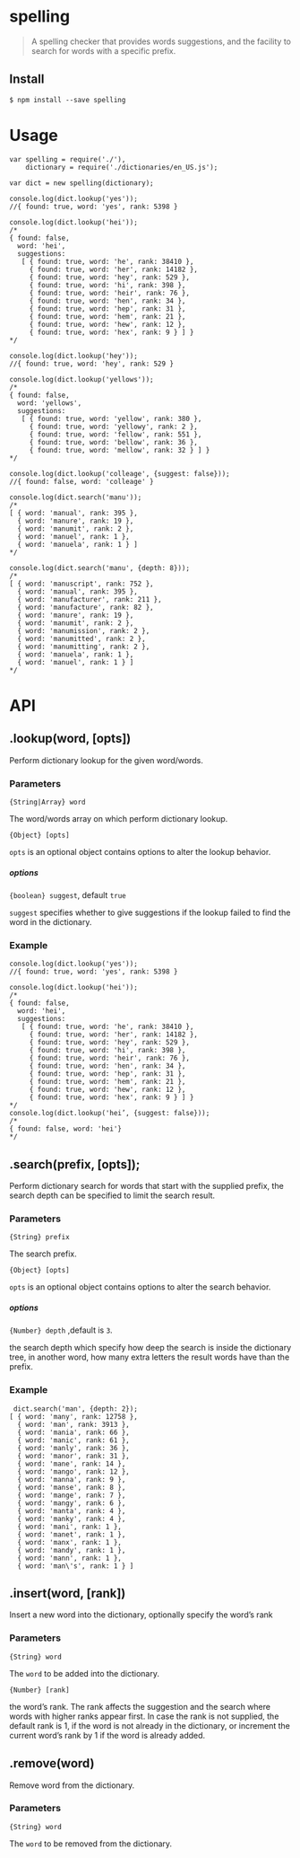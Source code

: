 spelling
========

> A spelling checker that provides words suggestions, and the facility to search for words with a specific prefix.

## Install
```
$ npm install --save spelling
```

# Usage
```
var spelling = require('./'),
    dictionary = require('./dictionaries/en_US.js');

var dict = new spelling(dictionary);

console.log(dict.lookup('yes'));
//{ found: true, word: 'yes', rank: 5398 }

console.log(dict.lookup('hei'));
/*
{ found: false,
  word: 'hei',
  suggestions: 
   [ { found: true, word: 'he', rank: 38410 },
     { found: true, word: 'her', rank: 14182 },
     { found: true, word: 'hey', rank: 529 },
     { found: true, word: 'hi', rank: 398 },
     { found: true, word: 'heir', rank: 76 },
     { found: true, word: 'hen', rank: 34 },
     { found: true, word: 'hep', rank: 31 },
     { found: true, word: 'hem', rank: 21 },
     { found: true, word: 'hew', rank: 12 },
     { found: true, word: 'hex', rank: 9 } ] }
*/

console.log(dict.lookup('hey'));
//{ found: true, word: 'hey', rank: 529 }

console.log(dict.lookup('yellows'));
/*
{ found: false,
  word: 'yellows',
  suggestions: 
   [ { found: true, word: 'yellow', rank: 380 },
     { found: true, word: 'yellowy', rank: 2 },
     { found: true, word: 'fellow', rank: 551 },
     { found: true, word: 'bellow', rank: 36 },
     { found: true, word: 'mellow', rank: 32 } ] }
*/

console.log(dict.lookup('colleage', {suggest: false}));
//{ found: false, word: 'colleage' }

console.log(dict.search('manu'));
/*
[ { word: 'manual', rank: 395 },
  { word: 'manure', rank: 19 },
  { word: 'manumit', rank: 2 },
  { word: 'manuel', rank: 1 },
  { word: 'manuela', rank: 1 } ]
*/

console.log(dict.search('manu', {depth: 8}));
/*
[ { word: 'manuscript', rank: 752 },
  { word: 'manual', rank: 395 },
  { word: 'manufacturer', rank: 211 },
  { word: 'manufacture', rank: 82 },
  { word: 'manure', rank: 19 },
  { word: 'manumit', rank: 2 },
  { word: 'manumission', rank: 2 },
  { word: 'manumitted', rank: 2 },
  { word: 'manumitting', rank: 2 },
  { word: 'manuela', rank: 1 },
  { word: 'manuel', rank: 1 } ]
*/

```

# API
## .lookup(word, [opts])

Perform dictionary lookup for the given word/words.

### Parameters
`{String|Array} word`

The word/words array on which perform dictionary lookup.

`{Object} [opts]`

`opts` is an optional object contains options to alter the lookup behavior.
##### options
`{boolean} suggest`, default `true`

`suggest` specifies whether to give suggestions if the lookup failed to find the word in the dictionary.

### Example
```
console.log(dict.lookup('yes'));
//{ found: true, word: 'yes', rank: 5398 }

console.log(dict.lookup('hei'));
/*
{ found: false,
  word: 'hei',
  suggestions: 
   [ { found: true, word: 'he', rank: 38410 },
     { found: true, word: 'her', rank: 14182 },
     { found: true, word: 'hey', rank: 529 },
     { found: true, word: 'hi', rank: 398 },
     { found: true, word: 'heir', rank: 76 },
     { found: true, word: 'hen', rank: 34 },
     { found: true, word: 'hep', rank: 31 },
     { found: true, word: 'hem', rank: 21 },
     { found: true, word: 'hew', rank: 12 },
     { found: true, word: 'hex', rank: 9 } ] }
*/
console.log(dict.lookup('hei’, {suggest: false}));
/*
{ found: false, word: 'hei'}
*/

```
## .search(prefix, [opts]);
Perform dictionary search for words that start with the supplied prefix, the search depth can be specified to limit the search result.

### Parameters
`{String} prefix`

The search prefix.

`{Object} [opts]`

`opts` is an optional object contains options to alter the search behavior.
##### options
`{Number} depth` ,default is `3`.

the search depth which specify how deep the search is inside the dictionary tree, in another word, how many extra letters the result words have than the prefix.
### Example
```
 dict.search('man', {depth: 2});
[ { word: 'many', rank: 12758 },
  { word: 'man', rank: 3913 },
  { word: 'mania', rank: 66 },
  { word: 'manic', rank: 61 },
  { word: 'manly', rank: 36 },
  { word: 'manor', rank: 31 },
  { word: 'mane', rank: 14 },
  { word: 'mango', rank: 12 },
  { word: 'manna', rank: 9 },
  { word: 'manse', rank: 8 },
  { word: 'mange', rank: 7 },
  { word: 'mangy', rank: 6 },
  { word: 'manta', rank: 4 },
  { word: 'manky', rank: 4 },
  { word: 'mani', rank: 1 },
  { word: 'manet', rank: 1 },
  { word: 'manx', rank: 1 },
  { word: 'mandy', rank: 1 },
  { word: 'mann', rank: 1 },
  { word: 'man\'s', rank: 1 } ]
```



## .insert(word, [rank])
Insert a new word into the dictionary, optionally specify the word’s rank
### Parameters
`{String} word`

The `word` to be added into the dictionary.

`{Number} [rank]`

the word’s rank. The rank affects the suggestion and the search where words with higher ranks appear first.
In case the rank is not supplied, the default rank is 1, if the word is not already in the dictionary, or increment the current word’s rank by 1 if the word is already added.

## .remove(word)
Remove word from the dictionary.
### Parameters
`{String} word`

The `word` to be removed from the dictionary.

